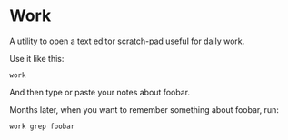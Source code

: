 # Work

A utility to open a text editor scratch-pad useful for daily work.

Use it like this:

```
work
```
And then type or paste your notes about foobar.

Months later, when you want to remember something about foobar, run:

```
work grep foobar
```
